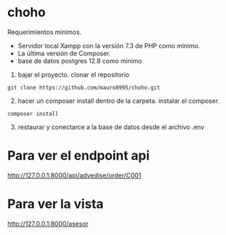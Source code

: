 # choho
Requerimientos minimos.
 - Servidor local Xampp con la versión 7.3 de PHP como mínimo.
 - La última versión de Composer.
 - base de datos postgres 12.8 como minimo

1. bajar el proyecto.
clonar el repositorio
```
git clone https://github.com/mauro8995/choho.git

```
2. hacer un composer install dentro de la carpeta.
instalar el composer.
```
composer install

```
3. restaurar y conectarce a la base de datos desde el archivo .env
# Para ver el endpoint api 
http://127.0.0.1:8000/api/advedise/order/C001

# Para ver la vista
http://127.0.0.1:8000/asesor


